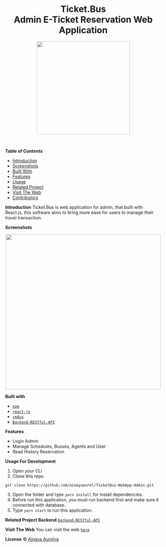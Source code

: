 <h1 align='center'>Ticket.Bus<br>Admin E-Ticket Reservation Web Application </h1>

<p align="center">
<img width=300 src='https://raw.githubusercontent.com/ainayaaurel/TicketBus-WebApp-Admin/master/assets/logo.png' />
</p>

<br>

**Table of Contents**

- [Introduction](#introduction)
- [Screenshots](#screenshots)
- [Built With](#built-with)
- [Features](#features)
- [Usage](#usage-for-development)
- [Related Project](#related-project-backend)
- [Visit The Web](#visit-the-web)
- [Contributors](#contributors)

**Introduction**
Ticket.Bus is web application for admin, that built with React.js, this software aims to bring more ease for users to manage their travel transaction.

**Screenshots**

<p align='center'>
<img width="500" src="https://raw.githubusercontent.com/ainayaaurel/TicketBus-Web-App-/master/assets/web.png" />
</p>

**Built with**

- [`npm`](https://www.npmjs.com/get-npm)
- [`react-js`](https://reactjs.org/docs/create-a-new-react-app.html)
- [`redux`](https://redux.js.org/introduction/getting-started)
- [`Backend-RESTful-API`](https://github.com/ainayaaurel/Backend-RESTful-API)

**Features**

- Login Admin
- Manage Schedules, Busses, Agents and User
- Read History Reservation

**Usage For Development**

1. Open your CLI
2. Clone this repo

```
git clone https://github.com/ainayaaurel/TicketBus-WebApp-Admin.git
```

3. Open the folder and type `yarn install` for install dependencies.
4. Before run this application, you must run backend first and make sure it connected with database.
5. Type `yarn start` to run this application.

**Related Project Backend**
[`Backend-RESTful-API`](https://github.com/ainayaaurel/Backend-RESTful-API)

**Visit The Web**
You can visit the web [`here`](bit.ly/ticketbuswebadmin)

**License**
© [Ainaya Aurelya](https://github.com/ainayaaurel/)
